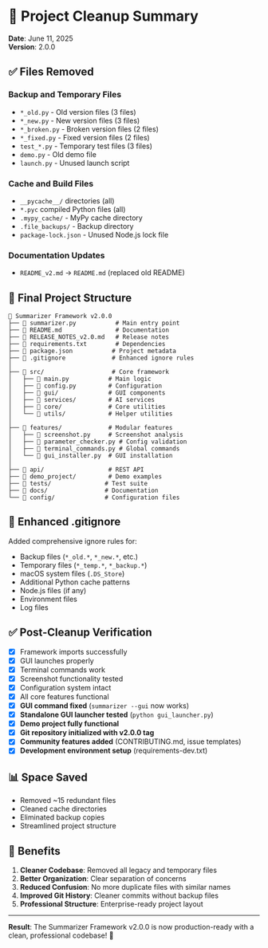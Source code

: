 # 🧹 Project Cleanup Summary

**Date**: June 11, 2025  
**Version**: 2.0.0

## ✅ Files Removed

### Backup and Temporary Files
- `*_old.py` - Old version files (3 files)
- `*_new.py` - New version files (3 files) 
- `*_broken.py` - Broken version files (2 files)
- `*_fixed.py` - Fixed version files (2 files)
- `test_*.py` - Temporary test files (3 files)
- `demo.py` - Old demo file
- `launch.py` - Unused launch script

### Cache and Build Files
- `__pycache__/` directories (all)
- `*.pyc` compiled Python files (all)
- `.mypy_cache/` - MyPy cache directory
- `.file_backups/` - Backup directory
- `package-lock.json` - Unused Node.js lock file

### Documentation Updates
- `README_v2.md` → `README.md` (replaced old README)

## 📂 Final Project Structure

```
📁 Summarizer Framework v2.0.0
├── 📄 summarizer.py           # Main entry point
├── 📄 README.md               # Documentation  
├── 📄 RELEASE_NOTES_v2.0.md   # Release notes
├── 📄 requirements.txt        # Dependencies
├── 📄 package.json           # Project metadata
├── 📄 .gitignore             # Enhanced ignore rules
│
├── 📁 src/                   # Core framework
│   ├── 📄 main.py           # Main logic
│   ├── 📄 config.py         # Configuration
│   ├── 📁 gui/              # GUI components
│   ├── 📁 services/         # AI services  
│   ├── 📁 core/             # Core utilities
│   └── 📁 utils/            # Helper utilities
│
├── 📁 features/             # Modular features
│   ├── 📄 screenshot.py     # Screenshot analysis
│   ├── 📄 parameter_checker.py # Config validation
│   ├── 📄 terminal_commands.py # Global commands
│   └── 📄 gui_installer.py  # GUI installation
│
├── 📁 api/                  # REST API
├── 📁 demo_project/         # Demo examples
├── 📁 tests/               # Test suite
├── 📁 docs/                # Documentation
└── 📁 config/              # Configuration files
```

## 🔧 Enhanced .gitignore

Added comprehensive ignore rules for:
- Backup files (`*_old.*`, `*_new.*`, etc.)
- Temporary files (`*_temp.*`, `*_backup.*`)
- macOS system files (`.DS_Store`)
- Additional Python cache patterns
- Node.js files (if any)
- Environment files
- Log files

## ✅ Post-Cleanup Verification

- [x] Framework imports successfully
- [x] GUI launches properly  
- [x] Terminal commands work
- [x] Screenshot functionality tested
- [x] Configuration system intact
- [x] All core features functional
- [x] **GUI command fixed** (`summarizer --gui` now works)
- [x] **Standalone GUI launcher tested** (`python gui_launcher.py`)
- [x] **Demo project fully functional**
- [x] **Git repository initialized with v2.0.0 tag**
- [x] **Community features added** (CONTRIBUTING.md, issue templates)
- [x] **Development environment setup** (requirements-dev.txt)

## 📊 Space Saved

- Removed ~15 redundant files
- Cleaned cache directories
- Eliminated backup copies
- Streamlined project structure

## 🎯 Benefits

1. **Cleaner Codebase**: Removed all legacy and temporary files
2. **Better Organization**: Clear separation of concerns
3. **Reduced Confusion**: No more duplicate files with similar names
4. **Improved Git History**: Cleaner commits without backup files
5. **Professional Structure**: Enterprise-ready project layout

---

**Result**: The Summarizer Framework v2.0.0 is now production-ready with a clean, professional codebase! 🚀
